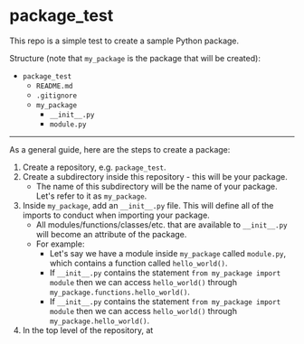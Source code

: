 # package_test
This repo is a simple test to create a sample Python package.

Structure (note that `my_package` is the package that will be created):
- `package_test`
  - `README.md`
  - `.gitignore`
  - `my_package`
    - `__init__.py`
    - `module.py`

***

As a general guide, here are the steps to create a package:
1. Create a repository, e.g. `package_test`.
2. Create a subdirectory inside this repository - this will be your package.
    - The name of this subdirectory will be the name of your package. Let's refer to it as `my_package`.
3. Inside `my_package`, add an `__init__.py` file. This will define all of the imports to conduct when importing your package.
    - All modules/functions/classes/etc. that are available to `__init__.py` will become an attribute of the package.
    - For example:
        - Let's say we have a module inside `my_package` called `module.py`, which contains a function called `hello_world()`.
        - If `__init__.py` contains the statement `from my_package import module` then we can access `hello_world()` through `my_package.functions.hello_world()`.
        - If `__init__.py` contains the statement `from my_package import module` then we can access `hello_world()` through `my_package.hello_world()`.
4. In the top level of the repository, at